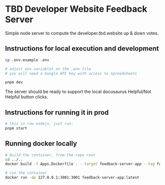 # TBD Developer Website Feedback Server

Simple node server to compute the developer.tbd.website up & down votes.

## Instructions for local execution and development

```sh
cp .env.example .env

# adjust env variables on the .env file
# you will need a Google API Key with access to Spreadsheets

pnpm dev
```

The server should be ready to support the local docusaurus Helpful/Not Helpful button clicks.

## Instructions for running it in prod

```sh
# this is raw nodejs, just run:
pnpm start
```

## Running docker locally

```sh
# build the container, from the repo root
cd ../..
docker build -f Apps.Dockerfile . --target feedback-server-app --tag feedback-server-app:latest

# run the container
docker run -dp 127.0.0.1:3001:3001 feedback-server-app:latest
```